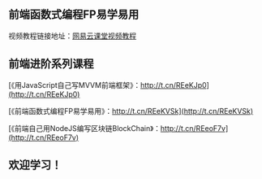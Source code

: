 ## 前端函数式编程FP易学易用

视频教程链接地址：[网易云课堂视频教程](http://t.cn/REeKVSk)

## 前端进阶系列课程
[《用JavaScript自己写MVVM前端框架》：http://t.cn/REeKJp0](http://t.cn/REeKJp0)

[《前端函数式编程FP易学易用》：http://t.cn/REeKVSk](http://t.cn/REeKVSk)

[《前端自己用NodeJS编写区块链BlockChain》：http://t.cn/REeoF7v](http://t.cn/REeoF7v)


## 欢迎学习！
